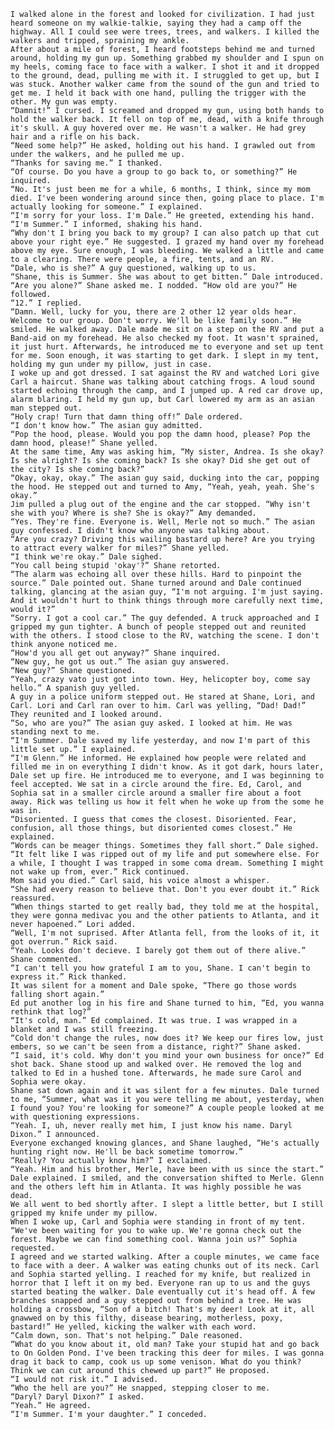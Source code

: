 	I walked alone in the forest and looked for civilization. I had just heard someone on my walkie-talkie, saying they had a camp off the highway. All I could see were trees, trees, and walkers. I killed the walkers and tripped, spraining my ankle.
	After about a mile of forest, I heard footsteps behind me and turned around, holding my gun up. Something grabbed my shoulder and I spun on my heels, coming face to face with a walker. I shot it and it dropped to the ground, dead, pulling me with it. I struggled to get up, but I was stuck. Another walker came from the sound of the gun and tried to get me. I held it back with one hand, pulling the trigger with the other. My gun was empty. 
	“Damnit!” I cursed. I screamed and dropped my gun, using both hands to hold the walker back. It fell on top of me, dead, with a knife through it's skull. A guy hovered over me. He wasn't a walker. He had grey hair and a rifle on his back.
	“Need some help?” He asked, holding out his hand. I grawled out from under the walkers, and he pulled me up.
	“Thanks for saving me.” I thanked.
	“Of course. Do you have a group to go back to, or something?” He inquired.
	“No. It's just been me for a while, 6 months, I think, since my mom died. I've been wondering around since then, going place to place. I'm actually looking for someone.” I explained.
	“I'm sorry for your loss. I'm Dale.” He greeted, extending his hand.
	“I'm Summer.” I informed, shaking his hand.
	“Why don't I bring you back to my group? I can also patch up that cut above your right eye.” He suggested. I grazed my hand over my forehead above my eye. Sure enough, I was bleeding. We walked a little and came to a clearing. There were people, a fire, tents, and an RV.
	“Dale, who is she?” A guy questioned, walking up to us.
	“Shane, this is Summer. She was about to get bitten.” Dale introduced.
	“Are you alone?” Shane asked me. I nodded. “How old are you?” He followed.
	“12.” I replied.
	“Damn. Well, lucky for you, there are 2 other 12 year olds hear. Welcome to our group. Don't worry. We'll be like family soon.” He smiled. He walked away. Dale made me sit on a step on the RV and put a Band-aid on my forehead. He also checked my foot. It wasn't sprained, it just hurt. Afterwards, he introduced me to everyone and set up tent for me. Soon enough, it was starting to get dark. I slept in my tent, holding my gun under my pillow, just in case. 
	I woke up and got dressed. I sat against the RV and watched Lori give Carl a haircut. Shane was talking about catching frogs. A loud sound started echoing through the camp, and I jumped up. A red car drove up, alarm blaring. I held my gun up, but Carl lowered my arm as an asian man stepped out.
	“Holy crap! Turn that damn thing off!” Dale ordered. 
	“I don't know how.” The asian guy admitted. 
	“Pop the hood, please. Would you pop the damn hood, please? Pop the damn hood, please!” Shane yelled.
	At the same time, Amy was asking him, “My sister, Andrea. Is she okay? Is she alright? Is she coming back? Is she okay? Did she get out of the city? Is she coming back?”
	“Okay, okay, okay.” The asian guy said, ducking into the car, popping the hood. He stepped out and turned to Amy, “Yeah, yeah, yeah. She's okay.” 
	Jim pulled a plug out of the engine and the car stopped. “Why isn't she with you? Where is she? She is okay?” Amy demanded.
	“Yes. They're fine. Everyone is. Well, Merle not so much.” The asian guy confessed. I didn't know who anyone was talking about.
	“Are you crazy? Driving this wailing bastard up here? Are you trying to attract every walker for miles?” Shane yelled.
	“I think we're okay.” Dale sighed.
	“You call being stupid 'okay'?” Shane retorted.
	“The alarm was echoing all over these hills. Hard to pinpoint the source.” Dale pointed out. Shane turned around and Dale continued talking, glancing at the asian guy, “I'm not arguing. I'm just saying. And it wouldn't hurt to think things through more carefully next time, would it?”
	“Sorry. I got a cool car.” The guy defended. A truck approached and I gripped my gun tighter. A bunch of people stepped out and reunited with the others. I stood close to the RV, watching the scene. I don't think anyone noticed me.
	“How'd you all get out anyway?” Shane inquired.
	“New guy, he got us out.” The asian guy answered.
	“New guy?” Shane questioned. 
	“Yeah, crazy vato just got into town. Hey, helicopter boy, come say hello.” A spanish guy yelled.
	A guy in a police uniform stepped out. He stared at Shane, Lori, and Carl. Lori and Carl ran over to him. Carl was yelling, “Dad! Dad!” They reunited and I looked around. 
	“So, who are you?” The asian guy asked. I looked at him. He was standing next to me.
	“I'm Summer. Dale saved my life yesterday, and now I'm part of this little set up.” I explained. 
	“I'm Glenn.” He informed. He explained how people were related and filled me in on everything I didn't know. As it got dark, hours later, Dale set up fire. He introduced me to everyone, and I was beginning to feel accepted. We sat in a circle around the fire. Ed, Carol, and Sophia sat in a smaller circle around a smaller fire about a foot away. Rick was telling us how it felt when he woke up from the some he was in.
	“Disoriented. I guess that comes the closest. Disoriented. Fear, confusion, all those things, but disoriented comes closest.” He explained.
	“Words can be meager things. Sometimes they fall short.” Dale sighed. 
	“It felt like I was ripped out of my life and put somewhere else. For a while, I thought I was trapped in some coma dream. Something I might not wake up from, ever.” Rick continued.
	Mom said you died.” Carl said, his voice almost a whisper. 
	“She had every reason to believe that. Don't you ever doubt it.” Rick reassured.
	“When things started to get really bad, they told me at the hospital, they were gonna medivac you and the other patients to Atlanta, and it never hapoened.” Lori added. 
	“Well, I'm not suprised. After Atlanta fell, from the looks of it, it got overrun.” Rick said. 
	“Yeah. Looks don't decieve. I barely got them out of there alive.” Shane commented. 
	“I can't tell you how grateful I am to you, Shane. I can't begin to express it.” Rick thanked. 
	It was silent for a moment and Dale spoke, “There go those words falling short again.”
	Ed put another log in his fire and Shane turned to him, “Ed, you wanna rethink that log?”
	“It's cold, man.” Ed complained. It was true. I was wrapped in a blanket and I was still freezing. 
	“Cold don't change the rules, now does it? We keep our fires low, just embers, so we can't be seen from a distance, right?” Shane asked. 
	“I said, it's cold. Why don't you mind your own business for once?” Ed shot back. Shane stood up and walked over. He removed the log and talked to Ed in a hushed tone. Afterwards, he made sure Carol and Sophia were okay. 
	Shane sat down again and it was silent for a few minutes. Dale turned to me, “Summer, what was it you were telling me about, yesterday, when I found you? You're looking for someone?” A couple people looked at me with questioning expressions. 
	“Yeah. I, uh, never really met him, I just know his name. Daryl Dixon.” I announced. 
	Everyone exchanged knowing glances, and Shane laughed, “He's actually hunting right now. He'll be back sometime tomorrow.”
	“Really? You actually know him?” I exclaimed. 
	“Yeah. Him and his brother, Merle, have been with us since the start.” Dale explained. I smiled, and the conversation shifted to Merle. Glenn and the others left him in Atlanta. It was highly possible he was dead. 
	We all went to bed shortly after. I slept a little better, but I still gripped my knife under my pillow. 
	When I woke up, Carl and Sophia were standing in front of my tent. “We've been waiting for you to wake up. We're gonna check out the forest. Maybe we can find something cool. Wanna join us?” Sophia requested. 
	I agreed and we started walking. After a couple minutes, we came face to face with a deer. A walker was eating chunks out of its neck. Carl and Sophia started yelling. I reached for my knife, but realized in horror that I left it on my bed. Everyone ran up to us and the guys started beating the walker. Dale eventually cut it's head off. A few branches snapped and a guy stepped out from behind a tree. He was holding a crossbow, “Son of a bitch! That's my deer! Look at it, all gnawwed on by this filthy, disease bearing, motherless, poxy, bastard!” He yelled, kicking the walker with each word. 
	“Calm down, son. That's not helping.” Dale reasoned.
	“What do you know about it, old man? Take your stupid hat and go back to On Golden Pond. I've been tracking this deer for miles. I was gonna drag it back to camp, cook us up some venison. What do you think? Think we can cut around this chewed up part?” He proposed. 
	“I would not risk it.” I advised.
	“Who the hell are you?” He snapped, stepping closer to me.
	“Daryl? Daryl Dixon?” I asked.
	“Yeah.” He agreed. 
	“I'm Summer. I'm your daughter.” I conceded.
